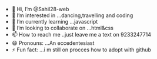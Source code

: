 - 👋 Hi, I’m @Sahil28-web
- 👀 I’m interested in ...dancing,travelling and coding 
- 🌱 I’m currently learning ...javascript
- 💞️ I’m looking to collaborate on ...html&css
- 📫 How to reach me ..just leave me a text on 9233247714
- 😄 Pronouns: ...An eccedentesiast
- ⚡ Fun fact: ...i m still on procces how to adopt with github

<!---
Sahil28-web/Sahil28-web is a ✨ special ✨ repository because its `README.md` (this file) appears on your GitHub profile.
You can click the Preview link to take a look at your changes.
--->
